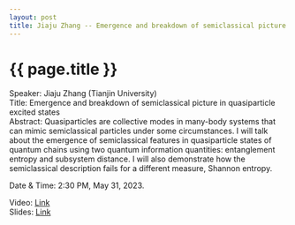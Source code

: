 ```yaml
---
layout: post
title: Jiaju Zhang -- Emergence and breakdown of semiclassical picture in quasiparticle excited states
---
```


{{ page.title }}
================

Speaker: Jiaju Zhang (Tianjin University)  
Title: Emergence and breakdown of semiclassical picture in quasiparticle excited states  
Abstract: Quasiparticles are collective modes in many-body systems that can mimic semiclassical particles under some circumstances. I will talk about the emergence of semiclassical features in quasiparticle states of quantum chains using two quantum information quantities: entanglement entropy and subsystem distance. I will also demonstrate how the semiclassical description fails for a different measure, Shannon entropy.       

Date & Time: 2:30 PM, May 31, 2023.  

Video: [Link](https://www.bilibili.com/video/BV1JP411D7Tg/?share_source=copy_web&vd_source=24b177539d23769c10e3e2d6f6e5e60d)  
Slides: [Link]( http://jointhepth.github.io/files/2023-5-31-Jiaju-Zhang.pdf)